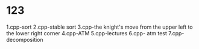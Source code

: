 # 123
1.cpp-sort
2.cpp-stable sort
3.cpp-the knight's move from the upper left to the lower right corner
4.cpp-ATM
5.cpp-lectures
6.cpp- atm test
7.cpp- decomposition
